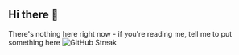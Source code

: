 ## Hi there 👋
There's nothing here right now - if you're reading me, tell me to put something here
![GitHub Streak](https://streak-stats.demolab.com/?user=redisnotbluedev&theme=dark)
